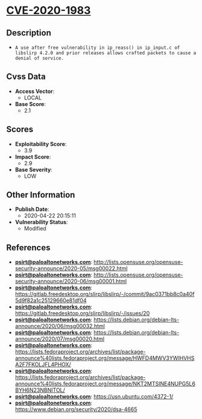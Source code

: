 
# [CVE-2020-1983](http://lists.opensuse.org/opensuse-security-announce/2020-05/msg00022.html)

## Description

- `A use after free vulnerability in ip_reass() in ip_input.c of libslirp 4.2.0 and prior releases allows crafted packets to cause a denial of service.`

## Cvss Data

- **Access Vector**:
  - LOCAL
- **Base Score**:
  - 2.1

## Scores

- **Exploitability Score**:
  - 3.9
- **Impact Score**:
  - 2.9
- **Base Severity**:
  - LOW

## Other Information

- **Publish Date**:
  - 2020-04-22 20:15:11
- **Vulnerability Status**:
  - Modified

## References

- **psirt@paloaltonetworks.com**: http://lists.opensuse.org/opensuse-security-announce/2020-05/msg00022.html
- **psirt@paloaltonetworks.com**: http://lists.opensuse.org/opensuse-security-announce/2020-06/msg00001.html
- **psirt@paloaltonetworks.com**: https://gitlab.freedesktop.org/slirp/libslirp/-/commit/9ac0371bb8c0a40f5d9f82a1c25129660e81df04
- **psirt@paloaltonetworks.com**: https://gitlab.freedesktop.org/slirp/libslirp/-/issues/20
- **psirt@paloaltonetworks.com**: https://lists.debian.org/debian-lts-announce/2020/06/msg00032.html
- **psirt@paloaltonetworks.com**: https://lists.debian.org/debian-lts-announce/2020/07/msg00020.html
- **psirt@paloaltonetworks.com**: https://lists.fedoraproject.org/archives/list/package-announce%40lists.fedoraproject.org/message/HWFD4MWV3YWIHVHSA2F7FKOLJFL4PHOX/
- **psirt@paloaltonetworks.com**: https://lists.fedoraproject.org/archives/list/package-announce%40lists.fedoraproject.org/message/NKT2MTSINE4NUPG5L6BYH6N23NBNITOL/
- **psirt@paloaltonetworks.com**: https://usn.ubuntu.com/4372-1/
- **psirt@paloaltonetworks.com**: https://www.debian.org/security/2020/dsa-4665
